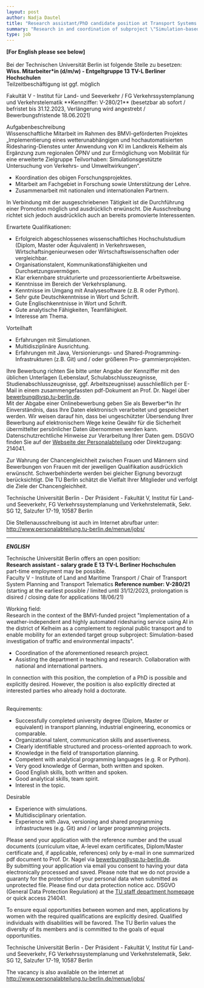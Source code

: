 ```yaml
---
layout: post
author: Nadja Dautel
title: "Research assistant/PhD candidate position at Transport Systems Planning and Transport Telematics, TU Berlin (II)"
summary: "Research in and coordination of subproject \"Simulation-based investigation of traffic and environmental impacts\" within BMVI-funded project \"Implementation of a weather-independent and highly automated ridesharing service using AI in the district of Kelheim as a complement to regional public transport ...\""
type: job
---
```

**[For English please see below]** <br>
<br>
Bei der Technischen Universität Berlin ist folgende Stelle zu besetzen:  <br>
**Wiss. Mitarbeiter*in (d/m/w) - Entgeltgruppe 13 TV-L Berliner Hochschulen**  <br>
Teilzeitbeschäftigung ist ggf. möglich  <br>
<p> Fakultät V - Institut für Land- und Seeverkehr / FG Verkehrssystemplanung und Verkehrstelematik **Kennziffer: V-280/21** (besetzbar ab sofort / befristet bis 31.12.2023, Verlängerung wird angestrebt / Bewerbungsfristende 18.06.2021)  </p>

Aufgabenbeschreibung  <br> 
Wissenschaftliche Mitarbeit im Rahmen des BMVI-geförderten Projektes „Implementierung eines wetterunabhängigen und hochautomatisierten Ridesharing-Dienstes unter Anwendung von KI im Landkreis Kelheim als Ergänzung zum regionalen ÖPNV und zur Ermöglichung von Mobilität für eine erweiterte Zielgruppe Teilvorhaben: Simulationsgestützte Untersuchung von Verkehrs- und Umweltwirkungen“. 

<ul>
<li> Koordination des obigen Forschungsprojektes. </li>
<li> Mitarbeit am Fachgebiet in Forschung sowie Unterstützung der Lehre. </li>
<li> Zusammenarbeit mit nationalen und internationalen Partnern. </li>
</ul>

In Verbindung mit der ausgeschriebenen Tätigkeit ist die Durchführung einer Promotion möglich und ausdrücklich erwünscht. Die Ausschreibung richtet sich jedoch ausdrücklich auch an bereits promovierte Interessenten.

Erwartete Qualifikationen:  <br>
<ul>
<li>Erfolgreich abgeschlossenes wissenschaftliches Hochschulstudium (Diplom, Master oder Äquivalent) in Verkehrswesen, Wirtschaftsingenieurwesen oder Wirtschaftswissenschaften oder vergleichbar.  </li>
<li> Organisationstalent, Kommunikationsfähigkeiten und Durchsetzungsvermögen. </li>
<li> Klar erkennbare strukturierte und prozessorientierte Arbeitsweise.  </li>
<li> Kenntnisse im Bereich der Verkehrsplanung.   </li>
<li> Kenntnisse im Umgang mit Analysesoftware (z.B. R oder Python).   </li>
<li> Sehr gute Deutschkenntnisse in Wort und Schrift.   </li>
<li> Gute Englischkenntnisse in Wort und Schrift.   </li>
<li> Gute analytische Fähigkeiten, Teamfähigkeit.    </li>
<li> Interesse am Thema.  </li>
</ul>

Vorteilhaft <br>
<ul>
<li> Erfahrungen mit Simulationen. </li>
<li> Multidisziplinäre Ausrichtung. </li>
<li> Erfahrungen mit Java, Versionierungs- und Shared-Programming-Infrastrukturen (z.B. Git) und / oder größeren Pro- grammierprojekten. </li>
</ul>

Ihre Bewerbung richten Sie bitte unter Angabe der Kennziffer mit den üblichen Unterlagen (Lebenslauf, Schulabschlusszeugnisse, Studienabschlusszeugnisse, ggf. Arbeitszeugnisse) ausschließlich per E-Mail in einem zusammengefassten pdf-Dokument an Prof. Dr. Nagel über bewerbung@vsp.tu-berlin.de.  <br>
Mit der Abgabe einer Onlinebewerbung geben Sie als Bewerber*in Ihr Einverständnis, dass Ihre Daten elektronisch verarbeitet und gespeichert werden. Wir weisen darauf hin, dass bei ungeschützter Übersendung Ihrer Bewerbung auf elektronischem Wege keine Gewähr für die Sicherheit übermittelter persönlicher Daten übernommen werden kann. Datenschutzrechtliche Hinweise zur Verarbeitung Ihrer Daten gem. DSGVO finden Sie auf der [Webseite der Personalabteilung](https://www.abt2-t.tu-berlin.de/menue/themen_a_z/datenschutzerklaerung/) oder Direktzugang: 214041. <br>

Zur Wahrung der Chancengleichheit zwischen Frauen und Männern sind Bewerbungen von Frauen mit der jeweiligen Qualifikation ausdrücklich erwünscht. Schwerbehinderte werden bei gleicher Eignung bevorzugt berücksichtigt. Die TU Berlin schätzt die Vielfalt Ihrer Mitglieder und verfolgt die Ziele der Chancengleichheit.

Technische Universität Berlin - Der Präsident - Fakultät V, Institut für Land- und Seeverkehr, FG Verkehrssystemplanung und Verkehrstelematik, Sekr. SG 12, Salzufer 17-19, 10587 Berlin

Die Stellenausschreibung ist auch im Internet abrufbar unter: <br>
http://www.personalabteilung.tu-berlin.de/menue/jobs/

<hr>

***ENGLISH*** 

Technische Universität Berlin offers an open position:  <br>
**Research assistant - salary grade E 13 TV-L Berliner Hochschulen**  <br>
part-time employment may be possible.  <br>
Faculty V - Institute of Land and Maritime Transport / Chair of Transport System Planning and Transport Telematics
**Reference number: V-280/21** (starting at the earliest possible / limited until 31/12/2023, prolongation is disired / closing date for applications 18/06/21)  <br> 

Working field: <br>
Research in the context of the BMVI-funded project "Implementation of a weather-independent and highly automated ridesharing service using AI in the district of Kelheim as a complement to regional public transport and to enable mobility for an extended target group subproject: Simulation-based investigation of traffic and environmental impacts".

<ul>
<li> Coordination of the aforementioned research project. </li>
<li> Assisting the department in teaching and research. Collaboration with national and international partners. </li>
</ul>
In connection with this position, the completion of a PhD is possible and explicitly desired. However, the position is also explicitly directed at interested parties who already hold a doctorate. <br>
<br>

Requirements:
<ul>
<li> Successfully completed university degree (Diplom, Master or equivalent) in transport planning, industrial engineering, economics or comparable. </li>
<li> Organizational talent, communication skills and assertiveness. </li>
<li> Clearly identifiable structured and process-oriented approach to work. </li>
<li> Knowledge in the field of transportation planning. </li>
<li> Competent with analytical programming languages (e.g. R or Python). </li> 
<li> Very good knowledge of German, both written and spoken. </li>
<li> Good English skills, both written and spoken. </li>
<li> Good analytical skills, team spirit. </li>
<li> Interest in the topic. </li>
</ul>


Desirable
<ul>
<li> Experience with simulations. </li>
<li> Multidisciplinary orientation. </li>
<li> Experience with Java, versioning and shared programming infrastructures (e.g. Git) and / or larger programming projects. </li>
</ul>

Please send your application with the reference number and the usual documents (curriculum vitae, A-level exam certificates, Diplom/Master certificate and, if applicable, references) only by e-mail in one summarized pdf document to Prof. Dr. Nagel via bewerbung@vsp.tu-berlin.de. <br>
By submitting your application via email you consent to having your data electronically processed and saved. Please note that we do not provide a guaranty for the protection of your personal data when submitted as unprotected file. Please find our data protection notice acc. DSGVO (General Data Protection Regulation) at the [TU staff department homepage](https://www.abt2-t.tu-berlin.de/menue/themen_a_z/datenschutzerklaerung/) or quick access 214041. 

To ensure equal opportunities between women and men, applications by women with the required qualifications are explicitly desired. Qualified individuals with disabilities will be favored. The TU Berlin values the diversity of its members and is committed to the goals of equal opportunities.

Technische Universität Berlin - Der Präsident - Fakultät V, Institut für Land- und Seeverkehr, FG Verkehrssystemplanung und Verkehrstelematik, Sekr. SG 12, Salzufer 17-19, 10587 Berlin <br> 

The vacancy is also available on the internet at 
http://www.personalabteilung.tu-berlin.de/menue/jobs/
